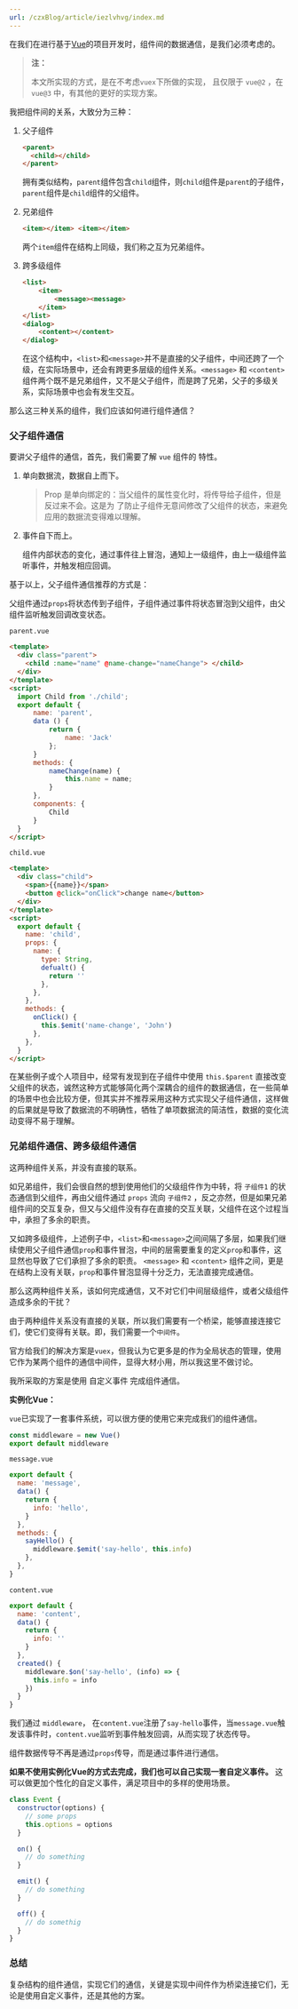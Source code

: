 ```yaml
---
url: /czxBlog/article/iezlvhvg/index.md
---
```

在我们在进行基于[Vue](https://cn.vuejs.org/)的项目开发时，组件间的数据通信，是我们必须考虑的。

> **注：**
>
> 本文所实现的方式，是在不考虑`vuex`下所做的实现，
> 且仅限于 `vue@2` ，在 `vue@3` 中，有其他的更好的实现方案。

我把组件间的关系，大致分为三种：

1. 父子组件

   ```html
   <parent>
     <child></child>
   </parent>
   ```

   拥有类似结构，`parent`组件包含`child`组件，则`child`组件是`parent`的子组件，`parent`组件是`child`组件的父组件。

2. 兄弟组件

   ```html
   <item></item> <item></item>
   ```

   两个`item`组件在结构上同级，我们称之互为兄弟组件。

3. 跨多级组件

   ```html
   <list>
       <item>
           <message><message>
       </item>
   </list>
   <dialog>
       <content></content>
   </dialog>
   ```

   在这个结构中，`<list>`和`<message>`并不是直接的父子组件，中间还跨了一个级，在实际场景中，还会有跨更多层级的组件关系。`<message>` 和 `<content>` 组件两个既不是兄弟组件，又不是父子组件，而是跨了兄弟，父子的多级关系，实际场景中也会有发生交互。

那么这三种关系的组件，我们应该如何进行组件通信？

### 父子组件通信

要讲父子组件的通信，首先，我们需要了解 `vue` 组件的 特性。

1. 单向数据流，数据自上而下。

   > Prop 是单向绑定的：当父组件的属性变化时，将传导给子组件，但是反过来不会。这是为
   > 了防止子组件无意间修改了父组件的状态，来避免应用的数据流变得难以理解。

2. 事件自下而上。

   组件内部状态的变化，通过事件往上冒泡，通知上一级组件，由上一级组件监听事件，并触发相应回调。

基于以上，父子组件通信推荐的方式是：

父组件通过`props`将状态传到子组件，子组件通过事件将状态冒泡到父组件，由父组件监听触发回调改变状态。

`parent.vue`

```html
<template>
  <div class="parent">
    <child :name="name" @name-change="nameChange"> </child>
  </div>
</template>
<script>
  import Child from './child';
  export default {
      name: 'parent',
      data () {
          return {
              name: 'Jack'
          };
      }
      methods: {
          nameChange(name) {
              this.name = name;
          }
      },
      components: {
          Child
      }
  }
</script>
```

`child.vue`

```html
<template>
  <div class="child">
    <span>{{name}}</span>
    <button @click="onClick">change name</button>
  </div>
</template>
<script>
  export default {
    name: 'child',
    props: {
      name: {
        type: String,
        defualt() {
          return ''
        },
      },
    },
    methods: {
      onClick() {
        this.$emit('name-change', 'John')
      },
    },
  }
</script>
```

在某些例子或个人项目中，经常有发现到在子组件中使用 `this.$parent` 直接改变父组件的状态，诚然这种方式能够简化两个深耦合的组件的数据通信，在一些简单的场景中也会比较方便，但其实并不推荐采用这种方式实现父子组件通信，这样做的后果就是导致了数据流的不明确性，牺牲了单项数据流的简洁性，数据的变化流动变得不易于理解。

### 兄弟组件通信、跨多级组件通信

这两种组件关系，并没有直接的联系。

如兄弟组件，我们会很自然的想到使用他们的父级组件作为中转，将 `子组件1` 的状态通信到父组件，再由父组件通过 `props` 流向 `子组件2` ，反之亦然，但是如果兄弟组件间的交互复杂，但又与父组件没有存在直接的交互关联，父组件在这个过程当中，承担了多余的职责。

又如跨多级组件，上述例子中，`<list>`和`<message>`之间间隔了多层，如果我们继续使用父子组件通信`prop`和事件冒泡，中间的层需要重复的定义`prop`和事件，这显然也导致了它们承担了多余的职责。 `<message>` 和 `<content>` 组件之间，更是在结构上没有关联，`prop`和事件冒泡显得十分乏力，无法直接完成通信。

那么这两种组件关系，该如何完成通信，又不对它们中间层级组件，或者父级组件造成多余的干扰？

由于两种组件关系没有直接的关联，所以我们需要有一个桥梁，能够直接连接它们，使它们变得有关联。即，我们需要一个`中间件`。

官方给我们的解决方案是`vuex`，但我认为它更多是的作为全局状态的管理，使用它作为某两个组件的通信中间件，显得大材小用，所以我这里不做讨论。

我所采取的方案是使用 自定义事件 完成组件通信。

**实例化Vue：**

`vue`已实现了一套事件系统，可以很方便的使用它来完成我们的组件通信。

```javascript
const middleware = new Vue()
export default middleware
```

`message.vue`

```javascript
export default {
  name: 'message',
  data() {
    return {
      info: 'hello',
    }
  },
  methods: {
    sayHello() {
      middleware.$emit('say-hello', this.info)
    },
  },
}
```

`content.vue`

```javascript
export default {
  name: 'content',
  data() {
    return {
      info: ''
    }
  },
  created() {
    middleware.$on('say-hello', (info) => {
      this.info = info
    })
  }
}
```

我们通过 `middleware`， 在`content.vue`注册了`say-hello`事件，当`message.vue`触发该事件时，`content.vue`监听到事件触发回调，从而实现了状态传导。

组件数据传导不再是通过`props`传导，而是通过事件进行通信。

**如果不使用实例化Vue的方式去完成，我们也可以自己实现一套自定义事件。** 这可以做更加个性化的自定义事件，满足项目中的多样的使用场景。

```javascript
class Event {
  constructor(options) {
    // some props
    this.options = options
  }

  on() {
    // do something
  }

  emit() {
    // do something
  }

  off() {
    // do somethig
  }
}
```

### 总结

复杂结构的组件通信，实现它们的通信，关键是实现中间件作为桥梁连接它们，无论是使用自定义事件，还是其他的方案。
